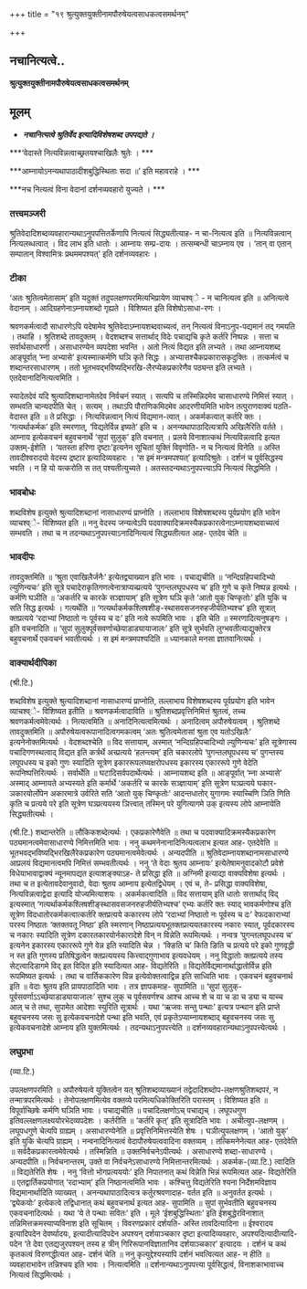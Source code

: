 +++
title = "१९ श्रुत्युक्तयुक्तीनामपौरुषेयत्वसाधकत्वसमर्थनम्"

+++


## नचानित्यत्वे..

**श्रुत्युक्तयुक्तीनामपौरुषेयत्वसाधकत्वसमर्थनम्**

## **मूलम्** 

- ***नचानित्यत्वे श्रुतिर्वेद इत्यादिविशेषशब्द उपपद्यते ।***

***‘वेदास्ते नित्यविन्नत्वाच्छ्रतयश्चाखिलैः श्रुतेः । ***

***आम्नायोऽनन्यथापाठादीशबुद्धिस्थिताः सदा ॥’ इति महावराहे । ***

***नच नित्यत्वं विना वेदानां दर्शनव्यवहारो युज्यते । ***

### **तत्त्वमञ्जरी**

श्रुतिवेदादिशब्दव्यवहारान्यथाऽनुपपत्तितर्केणापि नित्यत्वं सिद्ध्यतीत्याह- न चा-नित्यत्व इति ॥ नित्यविन्नत्वान् नित्यलब्धत्वात् । विद लाभ इति धातोः । आम्नायः सम्प्र-दायः । तत्सम्बन्धी चाऽम्नाय एव । ‘तान् वा एतान् सम्पातान् विश्वामित्रः प्रथममपश्यत्’ इति दर्शनव्यवहारः ।

### **टीका** 

‘अतः श्रुतित्वमेतासाम्’ इति यदुक्तं तदुपलक्षणपरमित्यभिप्रायेण व्याचश्व्े - न चानित्यत्व इति ॥ अनित्यत्वे वेदानाम् । आदिग्रहणेनाऽम्नायशब्दो गृह्यते । विशिष्यत इति विशेषोऽसाधा-रणः ।

श्रवणकर्मत्वादौ साधारणेऽपि यदेषामेव श्रुतिवेदाऽम्नायशब्दवाच्यत्वं, तन् नित्यत्वं विनाऽनुप-पद्यमानं तद् गमयति । तथाहि । श्रुतिशब्दे तावदुक्तम् । वेदशब्दश्च सत्तार्थाद् विदेः पचाद्यचि कृते कर्तरि निष्पन्नः । सत्ता च सर्वार्थसाधारणी । असाधारण्येन व्यपदेशा भवन्ति । अतो नित्यं विद्यत इति लभ्यते । तथा आम्नायशब्द आङ्पूर्वात् ‘म्ना अभ्यासे’ इत्यस्मात्कर्मणि घञि कृते सिद्धः । अभ्यासश्चैकप्रकारासकृदुक्तिः । तत्कर्मत्वं च शब्दान्तरसाधारणम् । ततो भूतभवद्भविष्यद्भिरखि-लैरप्येकप्रकारेणैव पठ्यन्त इति लभ्यते । एतदेवानादिनित्यत्वमिति ।

स्यादेतदेवं यदि श्रुत्यादिशब्दानामेतदेव निर्वचनं स्यात् । सत्यपि च तस्मिन्निदमेव चासाधारण्ये निमित्तं स्यात् । सम्भवति चान्यदपीति चेत् । सत्यम् । तथाऽपि पौराणिकमिदमेव आदरणीयमिति भावेन तत्पुराणवाक्यं पठति- वेदास्त इति ॥ ते प्रसिद्धाः । नित्यविन्नत्वान् नित्यं विद्यमान-त्वात्
। अकर्मकत्वात् कर्तरि क्तः । ‘गत्यर्थाकर्मक’ इति स्मरणात्, ‘विद्यतेर्विन्न इष्यते’ इति च । अनन्यथापाठादित्यत्रापि अखिलैरिति वर्तते । आम्नाय इत्येकवचनं बहुवचनार्थे ‘सुपां सुलुक्’ इति वचनात् । प्रलये विनाशात्कथं नित्यविन्नत्वादि इत्यत उक्तम्-ईशेति । ‘यतस्ता हरिणा दृष्टाः’इत्यनेन सूचितां युक्तिं विवृणोति- न च नित्यत्वं विनेति ॥ अस्ति तावदीश्वरादयो वेदस्य द्रष्टार इत्यादिव्यवहारः । ‘स इमं मन्त्रमपश्यत्’ इत्यादिश्रुतेः । दर्शनं च पूर्वसिद्धस्य भवति । न हि यो यत्करोति स तत् पश्यतीत्युच्यते । अतस्तदन्यथाऽनुपपत्त्याऽपि नित्यत्वं सिद्धमिति ।

### **भावबोधः** 

शब्दविशेष इत्युक्ते श्रुत्यादिशब्दानां नासाधारण्यं प्राप्नोति । तल्लाभाय विशेषशब्दस्य पूर्वप्रयोग इति भावेन व्याचश्व्े- विशिष्यत इति ॥ ननु वेदस्य जन्यत्वेऽपि पदवाक्यादिक्रमस्यैकप्रकारत्वेनाऽम्नायशब्दवाच्यत्वं सम्भवति । तथा च न तदन्यथाऽनुपपत्त्याऽनादिनित्यत्वं सिद्ध्यतीत्यत आह- एतदेव चेति ॥

### **भावदीपः** 

तावदुक्तमिति ॥ ‘श्रुता एवाखिलैर्जनैः’ इत्येतद्व्याख्यान इति भावः । पचाद्यचीति ॥ ‘नन्दिग्रहिपचादिभ्यो ल्युणिन्यचः’ इति सूत्रे पचादेराकृतिगणत्वेनात्राप्यच्प्रत्यये ‘पुगन्तलघूपधस्य च’ इति गुणे च कृते निष्पन्न इत्यर्थः । कर्मणि घञीति ॥ ‘अकर्तरि च कारके सञ्ज्ञायाम्’ इति सूत्रेण घञि कृते ‘आतो युक् चिण्कृतोः’ इति युकि च सति सिद्ध इत्यर्थः । गत्यर्थेति ॥ ‘गत्यर्थाकर्मकश्लिषशीङ्-स्थासवसजनरुहजीर्यतिभ्यश्च’ इति सूत्रात् क्तप्रत्यये ‘रदाभ्यां निष्ठातो नः पूर्वस्य च दः’ इति नत्वे रूपमिति भावः । इति चेति ॥ स्मरणादित्यनुषङ्गः । इति वचनादिति ॥ ‘सुपां सुलुक्पूर्वसवर्णाच्छेयाडाड्यायाजालः’ इति सूत्रे सुर्भवति लुग्भवतीत्याद्युक्तेरत्र बहुवचनार्थे एकवचनं भवतीत्यर्थः । स इमं मन्त्रमपश्यदिति ॥ ध्यानकाले मनसा ज्ञातवानित्यर्थः ।

### **वाक्यार्थदीपिका**

(श्री.टि.)

शब्दविशेष इत्युक्ते श्रुत्यादिशब्दानां नासाधारण्यं प्राप्नोति, तल्लाभाय विशेषशब्दस्य पूर्वप्रयोग इति भावेन व्याचश्व्े- विशिष्यत इतीति ॥ श्रवणकर्मत्वादाविति ॥ श्रुतिशब्दप्रवृत्तिनिमित्तं श्रुतत्वं, तच्च श्रवणकर्मत्वमेवेत्यर्थः । नित्यत्वमिति ॥ अनादिनित्यत्वमित्यर्थः । अनादित्वम् अपौरुषेयत्वम् । श्रुतिशब्दे तावदुक्तमिति ॥ अपौरुषेयत्वरूपानादित्वगमकत्वम् ‘अतः श्रुतित्वमेतासां श्रुता एव यतोऽखिलैः’ इत्यनेनोक्तमित्यर्थः । वेदशब्दश्चेति ॥ विद सत्तायाम्, अस्मात् ‘नन्दिग्रहिपचादिभ्यो ल्युणिन्यचः’ इति सूत्रेणास्य पचादिगणस्थत्वाद् विद्यत इति कर्त्रर्थे अच्प्रत्यये ‘हलन्त्यम्’ इति चकारलोपे ‘पुगन्तलघूपधस्य च’ पुगन्तस्य लघूपधस्य च इको गुणः स्यादिति सूत्रेण इकाररूपलघ्वक्षरोपधस्य इकारस्य एकाररूपे गुणे वेदेति रूपनिष्पत्तिरित्यर्थः । सर्वार्थेति ॥ घटादिसर्वपदार्थेत्यर्थः । आम्नायशब्द इति ॥ आङ्पूर्वात् ‘म्ना अभ्यासे’ अस्माद् आम्नायते अभ्यस्यते इति कर्मार्थे ‘अकर्तरि च कारके सञ्ज्ञायाम्’ इति सूत्रेण घञ्प्रत्यये घकार-ञकारयोर्लोपेन अकारमात्रे उर्वरिते सति ‘आतो युक् चिण्कृतोः’ आदन्तधातोर् युगागमः स्याच्चिणि ञिति णिति कृति च प्रत्यये परे इति सूत्रेण घञ्प्रत्ययस्य ञित्त्वात् तस्मिन् परे युगित्यागमे उक् इत्यस्य लोपे आम्नायेति सिद्ध्यतीत्यर्थः ।

(श्री.टि.) शब्दान्तरेति ॥ लौकिकशब्देत्यर्थः । एकप्रकारेणैवेति ॥ तथा च पदवाक्यादिक्रमस्यैकप्रकारेण पठ्यमानत्वमेवासाधारण्ये निमित्तमिति भावः । ननु कथमनेनानादिनित्यत्वलाभ इत्यत आह- एतदेवेति ॥ भूतभवद्भविष्यद्भिरखिलैरेकप्रकारेण पठ्यमानत्वमेवेत्यर्थः । अन्यदपीति ॥ श्रुतिवेदाम्नायशब्दानामसाधारण्ये आप्रलयं विद्यमानत्वमपि निमित्तं सम्भवतीत्यर्थः । ननु ‘ते वेदाः श्रुतय आम्नायः’ इत्येतेषामनुवादकोटौ प्रवेशे विधेयाभावाद्वाक्यं न्यूनमापद्यत इत्याशङ्क्याऽह- ते प्रसिद्धा इति ॥ अग्निमी इत्याद्या वाक्यविशेषा इत्यर्थः । तथा च त इत्येतावदेवानुवादो, वेदाः श्रुतय आम्नाय इत्येतद्विधेयम् । एवं च, ते- प्रसिद्धा वाक्यविशेषा, नित्यविन्नत्वाद्वेदा इत्यादि योज्यमित्याशयः । अकर्मकत्वादिति ॥ विद सत्तायाम् इति धातोः सत्तार्थाद् विद् इत्यस्मात् ‘गत्यर्थाकर्मकश्लिषशीङ्स्थासवसजनरुहजीर्यतिभ्यश्च’ एभ्यः कर्तरि क्तः स्याद् भावकर्मणोश्च इति सूत्रेण विदधातोरकर्मकत्वात्कर्तरि क्तप्रत्यये ककारस्य लोपे ‘रदाभ्यां निष्ठातो नः पूर्वस्य च दः’ रेफदकाराभ्यां परस्य निष्ठातः ‘क्तक्तवतू निष्ठा’ इति स्मरणान् निष्ठाप्रत्ययभूतक्तप्रत्ययतकारस्य नकारः स्यात्, पूर्वदकारस्य च नकारः स्यादिति सूत्रेण दकारतकारयोर्नकारादेशे विन् न विन्नेति रूपमित्यर्थः । नन्वत्र ‘पुगन्तलघूपधस्य च’ इत्यनेन इकारस्य एकाररूपे गुणे वेन्न इति स्यादिति चेन्न । ‘क्ङिति च’ किति ङिति च प्रत्यये परे इको गुणवृद्धी न स्त इति गुणस्य प्रतिषिद्धत्वेन क्तप्रत्ययस्य कित्त्वाद्गुणाभाव इत्यवधेयम् । ननु विद्धातोः क्तप्रत्यये तस्य सेट्त्वादिडागमे विद् इत विदित इति स्यादित्यत आह- विद्यतेरिति ॥ विद्यतेर्विद्यमानार्थाद्धातोर्विन्न इति रूपमिष्यत इत्यर्थः । तथा च वार्तिककारेण विन्न इत्येवोक्तत्वाद्विन्न इति साध्विति भावः । एकवचनं बहुवचनार्थ इति ॥ वेदाः श्रुतय इति प्रायपाठादिति भावः । तत्र ज्ञापकमाह- सुपामिति ॥ ‘सुपां सुलुक्-पूर्वसवर्णाऽऽच्छेयाडाड्यायाजालः’ सुश्च लुक् च पूर्वसवर्णश्च आश्च आच्च शे च या च डा च ड्या च याच्च आल् च ते तथा, सुपामेत आदेशाः स्युरिति सूत्रार्थः । यथा ‘ऋजवः सन्तु पन्थाः’ इत्यत्र पन्थान इति प्राप्ते बहुवचनस्य जसः सु इत्येकवचनादेशे पन्था इति भवति, एवं प्रकृतेऽप्याम्नायशब्दाद् बहुवचनस्य जसः सु इत्येकवचनादेशे आम्नाय इति युक्तमित्यर्थः । तदन्यथाऽनुपपत्त्येति ॥ दर्शनव्यवहारान्यथाऽनुपपत्त्येत्यर्थः ।

### **लघुप्रभा**

(व्या.टि.)

उपलक्षणपरमिति ॥ अपौरुषेयत्वे युक्तित्वेन यत् श्रुतिशब्दव्याख्यानं तद्वेदादिशब्दोप-लक्षणश्रुतिशब्दपरं, न तन्मात्रपरमित्यर्थः । तेनोपलक्षणमित्येव वक्तव्ये परमित्यधिकोक्तिरिति परास्तम् । विशिष्यत इति ॥ विपूर्वाच्छिषेः कर्मणि घञिति भावः । पचाद्यचीति ॥ पचादिलक्षणोऽच् पचाद्यच् । लघूपधगुण इतिवल्लक्षणलक्ष्ययोरभेदव्यपदेशः । कर्तरीति ॥ ‘कर्तरि कृत्’ इति सूत्रादिति भावः । अचीत्युप-लक्षणम् । लघूपधगुणे चेत्यपि ग्राह्यम् । असाधारण्येनेति ॥ प्रवृत्तिनिमित्तस्येति शेषः । घञीत्युपलक्षणम् । ‘आतो युक्’ इति युकि चेत्यपि ग्राह्यम् । नन्वनादिनित्यत्वं वेदापौरुषेयत्ववादिना वक्तव्यम् । तत्किमनेनेत्यत आह- एतदेवेति ॥ सर्वदैकप्रकारत्वमेवेत्यर्थः । तस्मिन्निति ॥ उक्तनिर्वचनेऽपीत्यर्थः । असाधारण्ये शब्दा-साधारण्ये । अन्यदपीति ॥ निर्वचनान्तरम्, उक्ते वा निर्वचनेऽसाधारण्ये निमित्तान्तरमित्यर्थः । अकर्मक-(व्या.टि.) त्वादिति ॥ विद्यतेरिति शेषः । ननु ‘वित्तो भोगप्रत्यययोः’ इति निपातनात् कथं विन्नेति भिन्नं रूपमित्यत आह- विद्यतेरिति ॥ एतद्वार्तिकप्रयोगात् ‘रदाभ्याम्’ इति निष्ठानत्वमिति भावः । कश्चित्तु विद्यतेरिति श्यना निर्देशमविज्ञाय विद्यमानार्थादिति व्याख्यत् । अनन्यथापाठादित्यत्र कर्तुरश्रवणादाह- वर्तत इति ॥ अनुवर्तत इत्यर्थः । ‘द्व्येकयोः’ इत्येकत्वे तद्विधानात् कथं बहुवचनार्थ इत्यत आह- सुपामिति ॥ सुपां सुर्भवतीति बहुवचनस्य एकवचनादित्यर्थः । यथा ‘ये ते पन्थाः सवितः’ इति । मूले ‘ईशबुद्धिस्थिताः’ इति ईशबुद्धेरविनाशात् तन्निमित्तक्रमस्याप्यविनाश इति सूचितम् । विवरणप्रकारं दर्शयति- अस्ति तावदित्यादिना ॥ ईश्वरादय इत्यादिपदेन देवर्ष्यादयः, इत्यादीत्यादिपदेन अपश्यन् दर्शयाञ्चकार दृष्टा इत्यादिव्यवहारः, अपश्यदित्यादीत्यादि-पदेन ‘ते देवा एतद्यजुरपश्यन् तस्य ह त्रीन् गिरिरूपानविज्ञातानिव दर्शयाञ्चकार’ इत्यादयः । दर्शनं च कथं कृतकत्वं विरुणद्धीत्यत आह- दर्शनं चेति ॥ ननु कृत्युद्देश्यस्यापि दर्शनं भवत्वित्यत आह- न हीति ॥ व्यवहाराभावेन तन्निश्चय इति भावः । नित्यत्वमिति ॥ दर्शनान्यथाऽनुपपत्त्या पूर्वसिद्धत्वं, विनाशकाभावाच्च नित्यत्वं सिद्धमित्यर्थः ।

